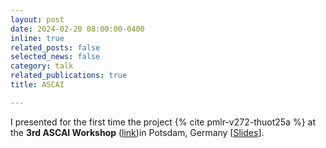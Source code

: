 ```yaml
---
layout: post
date: 2024-02-20 08:00:00-0400
inline: true
related_posts: false
selected_news: false
category: talk
related_publications: true
title: ASCAI

---
```

I presented for the first time the project {% cite pmlr-v272-thuot25a %} at the <strong> 3rd ASCAI Workshop</strong> (<a href="https://sites.google.com/view/prci-ascai/accueil">link</a>)in Potsdam, Germany [<a href="https://victorthuot.github.io/assets/pdf/slides_ASCAI_fev2024.pdf">Slides</a>].
